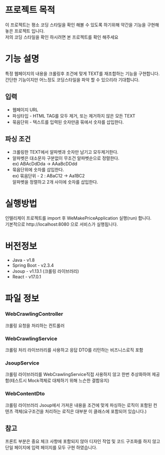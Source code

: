 # 프로젝트 목적
이 프로젝트는 평소 코딩 스타일을 확인 해볼 수 있도록 하기위해 약간을 기능을 구현해 놓은 프로젝트 입니다.  
저의 코딩 스타일을 확인 하시려면 본 프로젝트를 확인 해주세요

# 기능 설명
특정 웹페이지의 내용을 크롤링후 조건에 맞게 TEXT를 재조합하는 기능을 구현합니다.  
간단한 기능이지만 어느정도 코딩스타일을 파악 할 수 있으리라 기대합니다.

## 입력
- 웹페이지 URL
- 파싱타입 - HTML TAG를 모두 제거, 또는 제거하지 않은 모든 TEXT
- 묶음단위 - 텍스트를 입력된 숫자만큼 묶에서 숫자를 삽입한다.

## 파싱 조건
- 크롤링한 TEXT에서 알파벳과 숫자만 남기고 모두제거한다.
- 알파벳은 대소문자 구분없이 무조건 알파벳순으로 정렬한다.  
  ex) ABAcDdDda -> AAaBcDDdd
- 묶음단위에 숫자를 삽입한다.  
  ex) 묶음단위 - 2 : ABaC12 -> Aa1BC2  
  알파벳을 정렬하고 2개 사이에 숫자를 삽입한다.
  
# 실행방법

인텔리제이 프로젝트를 import 후 WeMakePriceApplication 실행(run) 합니다.  
기본적으로 http://localhost:8080 으로 서비스가 실행됩니다.

# 버전정보
- Java - v1.8
- Spring Boot - v2.3.4
- Jsoup - v1.13.1 (크롤링 라이브러리)
- React - v17.0.1


# 파일 정보

### WebCrawlingController
크롤링 요청을 처리하는 컨트롤러

### WebCrawlingService
크롤링 처리 라이브러리를 사용하고 응답 DTO를 리턴하는 비즈니스로직 포함

### JsoupService
크롤링 라이브러리를 WebCrawlingService직접 사용하지 않고
한번 추상화하여 제공함(테스트시 Mock객체로 대체하기 위해   느슨한 결합유지)

### WebContentDto
크롤링 라이브러리 Jsoup에서 가져온 내용을 조건에 맞게 파싱하는 로직이 포함된
컨텐츠 객체(요구조건을 처리하는 로직은 대부분 이 클래스에 포함되어 있습니다.)

## 참고
프론트 부분은 중요 체크 사항에 포함되지 않아 디자인 작업 및 코드 구조화를 하지 않고   
단일 페이지에 입력 페이지를 모두 구현 하였습니다.